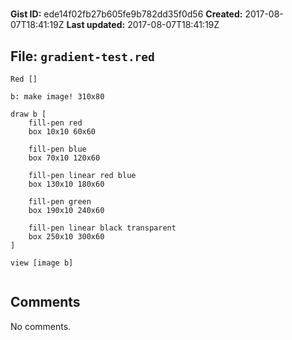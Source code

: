 # 

**Gist ID:** ede14f02fb27b605fe9b782dd35f0d56
**Created:** 2017-08-07T18:41:19Z
**Last updated:** 2017-08-07T18:41:19Z

## File: `gradient-test.red`

```Red
Red []

b: make image! 310x80

draw b [
	fill-pen red
	box 10x10 60x60

	fill-pen blue
	box 70x10 120x60

	fill-pen linear red blue
	box 130x10 180x60

	fill-pen green 
	box 190x10 240x60

	fill-pen linear black transparent
	box 250x10 300x60
]

view [image b]


```

## Comments

No comments.

